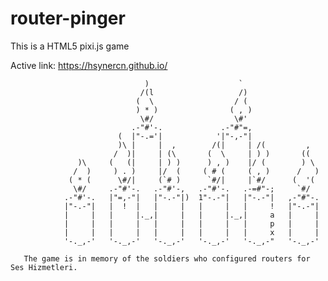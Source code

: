 # router-pinger
This is a HTML5 pixi.js game

Active link: https://hsynercn.github.io/


                                  )                    `                 
                                 /(l                   /)                
                                (  \                  / (                
                                ) * )                ( , )               
                                 \#/                  \#'                
                               .-"#'-.             .-"#"=,               
                            (  |"-.='|            '|"-,-"|               
                            )\ |     |  ,        /(|     | /(         ,  
                           /  )|     | (\       (  \     | ) )       ((  
                   )\     (   (|     | ) )      ) , )    |/ (        ) \ 
                  /  )     ) . )     |/  (     ( # (     ( , )      /   )
                 ( * (      \#/|     (`# )      `#/|     |`#/      (  '( 
                  \#/     .-"#'-.   .-"#'-,   .-"#'-.   .-=#"-;     `#/  
                .-"#'-.   |"=,-"|   |"-.-"|)  1"-.-"|   |"-.-"|   ,-"#"-.
                |"-.-"|   |  !  |   |     |   |     |   |     !   |"-.-"|
                |     |   |     |._,|     |   |     |._,|     a   |     |
                |     |   |     |   |     |   |     |   |     p   |     |
                |     |   |     |   |     |   |     |   |     x   |     |
                '-._,-'   '-._,-'   '-._,-'   '-._,-'   '-._,-"   '-._,-'
								
       The game is in memory of the soldiers who configured routers for Ses Hizmetleri.


